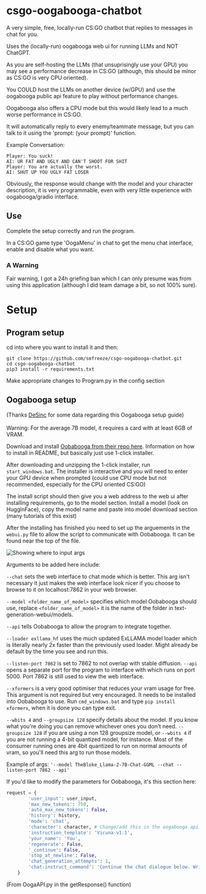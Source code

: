 # csgo-oogabooga-chatbot
A very simple, free, locally-run CS:GO chatbot that replies to messages in chat for you.


Uses the (locally-run) oogabooga web ui for running LLMs and NOT ChatGPT.


As you are self-hosting the LLMs (that unsuprisingly use your GPU) you may see a performance decrease in CS:GO (although, this should be minor as CS:GO is very CPU oriented).


You COULD host the LLMs on another device (w/GPU) and use the oogabooga public api feature to play without performance changes.


Oogabooga also offers a CPU mode but this would likely lead to a much worse performance in CS:GO.


It will automatically reply to every enemy/teammate message, but you can talk to it using the 'prompt: (your prompt)' function.


Example Conversation:
```
Player: You suck!
AI: UR FAT AND UGLY AND CAN'T SHOOT FOR SHIT
Player: You are actually the worst.
AI: SHUT UP YOU UGLY FAT LOSER
```

Obviously, the response would change with the model and your character description, it is very programmable, even with very little experience with oogabooga/gradio interface.


## Use
Complete the setup correctly and run the program.


In a CS:GO game type 'OogaMenu' in chat to get the menu chat interface, enable and disable what you want.




### A Warning

Fair warning, I got a 24h griefing ban which I can only presume was from using this application (although I did team damage a bit, so not 100% sure).






# Setup
## Program setup
cd into where you want to install it and then:
```
git clone https://github.com/smfreeze/csgo-oogabooga-chatbot.git
cd csgo-oogabooga-chatbot
pip3 install -r requirements.txt
```
Make appropriate changes to Program.py in the config section

## Oogabooga setup
(Thanks [DeSinc](https://github.com/DeSinc/SallyBot) for some data regarding this Oogabooga setup guide)
<br><br>
Warning: For the average 7B model, it requires a card with at least 6GB of VRAM.

Download and install [Oobabooga from their repo here](https://github.com/oobabooga/text-generation-webui). Information on how to install in README, but basically just use 1-click installer.

After downloading and unzipping the 1-click installer, run `start_windows.bat`. The installer is interactive and you will need to enter your GPU device when prompted (could use CPU mode but not recommended, especially for the CPU oriented CS:GO)

The install script should then give you a web address to the web ui after installing requirements, go to the model section. Install a model (look on HugginFace), copy the model name and paste into model download section (many tutorials of this exist)

After the installing has finished you need to set up the arguements in the `webui.py` file to allow the script to communicate with Oobabooga. It can be found near the top of the file.

![Showing where to input args](https://github.com/DeSinc/SallyBot/assets/36467674/a7c6e8b0-6644-4c73-878b-9b2cb44c1d3a)

Arguments to be added here include:

`--chat` sets the web interface to chat mode which is better. This arg isn't necessary it just makes the web interface look nicer if you choose to browse to it on localhost:7862 in your web browser.

`--model <folder_name_of_model>` specifies which model Oobabooga should use, replace `<folder_name_of_model>` it is the name of the folder in text-generation-webui/models.

`--api` tells Oobabooga to allow the program to integrate together.

`--loader exllama_hf` uses the much updated ExLLAMA model loader which is literally nearly 2x faster than the previously used loader. Might already be default by the time you see and run this.

`--listen-port 7862` is set to 7862 to not overlap with stable diffusion. `--api` opens a separate port for the program to interface with which runs on port 5000. Port 7862 is still used to view the web interface.

`--xformers` is a very good optimiser that reduces your vram usage for free. This argument is not required but very encouraged. It needs to be installed into Oobabooga to use. Run `cmd_windows.bat` and type `pip install xformers`, when it is done you can type exit.

`--wbits 4` and `--groupsize 128` specify details about the model. If you know what you're doing you can remove whichever ones you don't need. `--groupsize 128` if you are using a non 128 groupsize model, or `--wbits 4` if you are not running a 4-bit quantized model, for instance. Most of the consumer running ones are 4bit quantized to run on normal amounts of vram, so you'll need this arg to run those models.

Example of args:
`'--model TheBloke_Llama-2-7B-Chat-GGML --chat --listen-port 7862 --api'`

If you'd like to modify the parameters for Oobabooga, it's this section here:
```py
request = {
        'user_input': user_input,
        'max_new_tokens': 750,
        'auto_max_new_tokens': False,
        'history': history,
        'mode': 'chat',
        'character': character, # Change/add this in the oogabooga api (chat settings -> character)
        'instruction_template': 'Vicuna-v1.1', 
        'your_name': 'You',
        'regenerate': False,
        '_continue': False,
        'stop_at_newline': False,
        'chat_generation_attempts': 1,
        'chat-instruct_command': 'Continue the chat dialogue below. Write a single reply for the character "<|Character|>".\n\n<|Prompt|>',
    }
```
(From OogaAPI.py in the getResponse() function)
